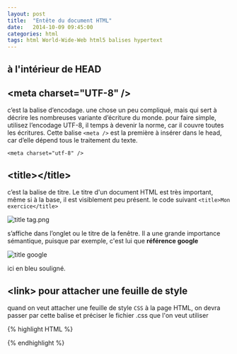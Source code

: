 ```yaml
---
layout: post
title:  "Entête du document HTML"
date:   2014-10-09 09:45:00
categories: html
tags: html World-Wide-Web html5 balises hypertext
---
```



à l'intérieur de HEAD
---

\<meta charset="UTF-8" />
----

c’est la balise d’encodage. une chose un peu compliqué, mais qui sert à décrire les nombreuses variante d’écriture du monde. pour faire simple, utilisez l’encodage UTF-8, il temps à devenir la norme, car il couvre toutes les écritures. Cette balise `<meta />` est la première à insérer dans le head, car d’elle dépend tous le traitement du texte.

	<meta charset="utf-8" />

\<title>\</title>
----

c’est la balise de titre. Le titre d'un document HTML est très important, même si à la base, il est visiblement peu présent. le code suivant `<title>Mon exercice</title>`

![title tag.png](/3dvg-web/images/title_tag.png)

s’affiche dans l’onglet ou le titre de la fenêtre.
Il a une grande importance sémantique, puisque par exemple, c'est lui que **référence google**

![title google](/3dvg-web/images/title_google.png)

ici en bleu souligné.

\<link> pour attacher une feuille de style
----

quand on veut attacher une feuille de style `CSS` à la page HTML, on devra passer par cette balise et préciser le fichier .css que l'on veut utiliser

{% highlight HTML %}
<link href="styles/ma-feuille-de-styles.css" rel="stylesheet" />
{% endhighlight %}


[wikipedia]: http://fr.wikipedia.org/wiki/
[World_Wide_Web]: http://fr.wikipedia.org/wiki/World_Wide_Web
[Brackets]: http://brackets.io/
[joelapompe]: http://www.joelapompe.net/